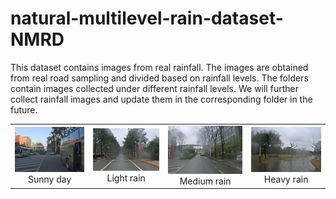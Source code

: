 # natural-multilevel-rain-dataset-NMRD
This dataset contains images from real rainfall. The images are obtained from real road sampling and divided based on rainfall levels.
The folders contain images collected under different rainfall levels. We will further collect rainfall images and update them in the corresponding folder in the future.


<table align="center">
  <tr>
    <td align="center"><img src="https://github.com/raydison/natural-multilevel-rain-dataset-NMRD/blob/main/no_rain/00001.jpg" alt="Image 1" width="250px"><br>Sunny day</td>
    <td align="center"><img src="https://github.com/raydison/natural-multilevel-rain-dataset-NMRD/blob/main/light/00001.jpg" alt="Image 2" width="250px"><br>Light rain</td>
    <td align="center"><img src="https://github.com/raydison/natural-multilevel-rain-dataset-NMRD/blob/main/medium/00001.jpg" alt="Image 3" width="250px"><br>Medium rain</td>
    <td align="center"><img src="https://github.com/raydison/natural-multilevel-rain-dataset-NMRD/blob/main/heavy/00001.jpg" alt="Image 4" width="250px"><br>Heavy rain</td>
  </tr>
</table>
